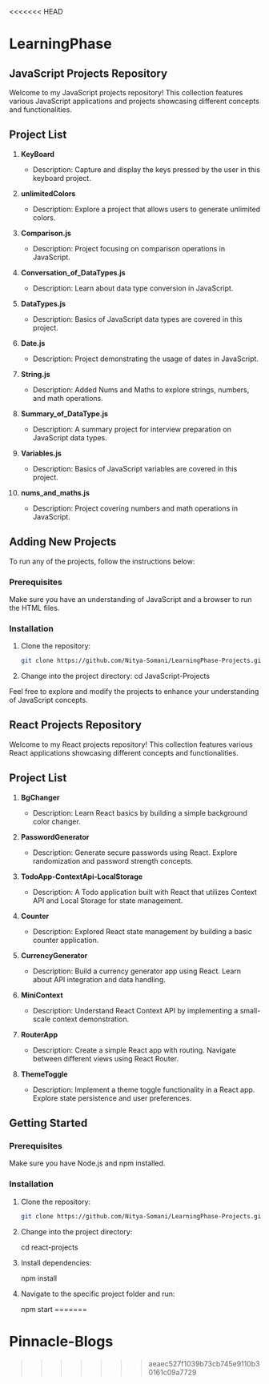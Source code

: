 <<<<<<< HEAD
# LearningPhase

## JavaScript Projects Repository

Welcome to my JavaScript projects repository! This collection features various JavaScript applications and projects showcasing different concepts and functionalities.

## Project List

1. **KeyBoard**

   - Description: Capture and display the keys pressed by the user in this keyboard project.

2. **unlimitedColors**

   - Description: Explore a project that allows users to generate unlimited colors.

3. **Comparison.js**

   - Description: Project focusing on comparison operations in JavaScript.

4. **Conversation_of_DataTypes.js**

   - Description: Learn about data type conversion in JavaScript.

5. **DataTypes.js**

   - Description: Basics of JavaScript data types are covered in this project.

6. **Date.js**

   - Description: Project demonstrating the usage of dates in JavaScript.

7. **String.js**

   - Description: Added Nums and Maths to explore strings, numbers, and math operations.

8. **Summary_of_DataType.js**

   - Description: A summary project for interview preparation on JavaScript data types.

9. **Variables.js**

   - Description: Basics of JavaScript variables are covered in this project.

10. **nums_and_maths.js**
    - Description: Project covering numbers and math operations in JavaScript.

## Adding New Projects

To run any of the projects, follow the instructions below:

### Prerequisites

Make sure you have an understanding of JavaScript and a browser to run the HTML files.

### Installation

1. Clone the repository:

   ```bash
   git clone https://github.com/Nitya-Somani/LearningPhase-Projects.git

   ```

2. Change into the project directory:
   cd JavaScript-Projects

Feel free to explore and modify the projects to enhance your understanding of JavaScript concepts.

## React Projects Repository

Welcome to my React projects repository! This collection features various React applications showcasing different concepts and functionalities.

## Project List

1. **BgChanger**

   - Description: Learn React basics by building a simple background color changer.

2. **PasswordGenerator**

   - Description: Generate secure passwords using React. Explore randomization and password strength concepts.

3. **TodoApp-ContextApi-LocalStorage**

   - Description: A Todo application built with React that utilizes Context API and Local Storage for state management.

4. **Counter**

   - Description: Explored React state management by building a basic counter application.

5. **CurrencyGenerator**

   - Description: Build a currency generator app using React. Learn about API integration and data handling.

6. **MiniContext**

   - Description: Understand React Context API by implementing a small-scale context demonstration.

7. **RouterApp**

   - Description: Create a simple React app with routing. Navigate between different views using React Router.

8. **ThemeToggle**
   - Description: Implement a theme toggle functionality in a React app. Explore state persistence and user preferences.

## Getting Started

### Prerequisites

Make sure you have Node.js and npm installed.

### Installation

1. Clone the repository:

   ```bash
   git clone https://github.com/Nitya-Somani/LearningPhase-Projects.git

   ```

2. Change into the project directory:

   cd react-projects

3. Install dependencies:

   npm install

4. Navigate to the specific project folder and run:

   npm start
=======
# Pinnacle-Blogs
>>>>>>> aeaec527f1039b73cb745e9110b30161c09a7729
